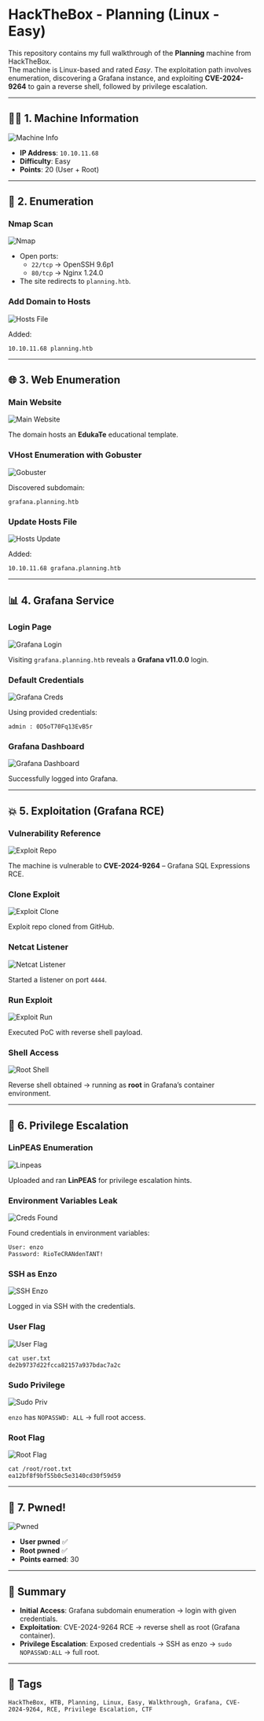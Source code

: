 # HackTheBox - Planning (Linux - Easy)

This repository contains my full walkthrough of the **Planning** machine from HackTheBox.  
The machine is Linux-based and rated *Easy*. The exploitation path involves enumeration, discovering a Grafana instance, and exploiting **CVE-2024-9264** to gain a reverse shell, followed by privilege escalation.

---

## 🕵️‍♂️ 1. Machine Information
![Machine Info](picture1.png)

- **IP Address**: `10.10.11.68`
- **Difficulty**: Easy
- **Points**: 20 (User + Root)

---

## 🔎 2. Enumeration
### Nmap Scan
![Nmap](picture2.png)

- Open ports:
  - `22/tcp` → OpenSSH 9.6p1
  - `80/tcp` → Nginx 1.24.0
- The site redirects to `planning.htb`.

### Add Domain to Hosts
![Hosts File](picture3.png)

Added:
```
10.10.11.68 planning.htb
```

---

## 🌐 3. Web Enumeration
### Main Website
![Main Website](picture4.png)

The domain hosts an **EdukaTe** educational template.

### VHost Enumeration with Gobuster
![Gobuster](picture5.png)

Discovered subdomain:
```
grafana.planning.htb
```

### Update Hosts File
![Hosts Update](picture6.png)

Added:
```
10.10.11.68 grafana.planning.htb
```

---

## 📊 4. Grafana Service
### Login Page
![Grafana Login](picture7.png)

Visiting `grafana.planning.htb` reveals a **Grafana v11.0.0** login.

### Default Credentials
![Grafana Creds](picture8.png)

Using provided credentials:
```
admin : 0D5oT70Fq13EvB5r
```

### Grafana Dashboard
![Grafana Dashboard](picture9.png)

Successfully logged into Grafana.

---

## 💥 5. Exploitation (Grafana RCE)
### Vulnerability Reference
![Exploit Repo](picture10.png)

The machine is vulnerable to **CVE-2024-9264** – Grafana SQL Expressions RCE.

### Clone Exploit
![Exploit Clone](picture11.png)

Exploit repo cloned from GitHub.

### Netcat Listener
![Netcat Listener](picture12.png)

Started a listener on port `4444`.

### Run Exploit
![Exploit Run](picture13.png)

Executed PoC with reverse shell payload.

### Shell Access
![Root Shell](picture14.png)

Reverse shell obtained → running as **root** in Grafana’s container environment.

---

## 🧩 6. Privilege Escalation
### LinPEAS Enumeration
![Linpeas](picture15.png)

Uploaded and ran **LinPEAS** for privilege escalation hints.

### Environment Variables Leak
![Creds Found](picture16.png)

Found credentials in environment variables:
```
User: enzo
Password: RioTeCRANdenTANT!
```

### SSH as Enzo
![SSH Enzo](picture17.png)

Logged in via SSH with the credentials.

### User Flag
![User Flag](picture18.png)

```
cat user.txt
de2b9737d22fcca82157a937bdac7a2c
```

### Sudo Privilege
![Sudo Priv](picture19.png)

`enzo` has `NOPASSWD: ALL` → full root access.

### Root Flag
![Root Flag](picture20.png)

```
cat /root/root.txt
ea12bf8f9bf55b0c5e3140cd30f59d59
```

---

## 🎉 7. Pwned!
![Pwned](picture21.png)

- **User pwned** ✅  
- **Root pwned** ✅  
- **Points earned**: 30  

---

## 📝 Summary
- **Initial Access**: Grafana subdomain enumeration → login with given credentials.  
- **Exploitation**: CVE-2024-9264 RCE → reverse shell as root (Grafana container).  
- **Privilege Escalation**: Exposed credentials → SSH as enzo → `sudo NOPASSWD:ALL` → full root.  

---

## 📌 Tags
```
HackTheBox, HTB, Planning, Linux, Easy, Walkthrough, Grafana, CVE-2024-9264, RCE, Privilege Escalation, CTF
```
